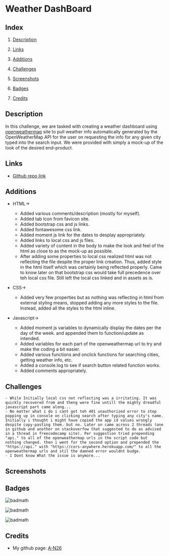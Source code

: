 # Weather DashBoard

## Index

1. [Description](#Description)

2. [Links](#Links)

3. [Additions](#Additions)

4. [Challenges](#Challenges)

5. [Screenshots](#Screenshots)

6. [Badges](#Badges)

7. [Credits](#Credits)

## Description

In this challenge, we are tasked with creating a weather dashboard using [openweathermap](#https://openweathermap.org/) site to pull weather info automatically generated by the OpenWeatherMap API for the user on requesting the info for any given city typed into the search input. We were provided with simply a mock-up of the look of the desired end-product.

## Links

- [Github repo link](https://github.com/A-N26/)

## Additions

- HTML→
  - Added various comments/description (mostly for myself).
  - Added tab Icon from favicon site.
  - Added bootstrap css and js links.
  - Added fontawesome css link.
  - Added moment js link for the dates to desplay appropriately.
  - Added links to local css and js files.
  - Added variety of content in the body to make the look and feel of the html as close to as the mock-up as possible.
  - After adding some properties to local css realized html was not reflecting the file despite the proper link creation. Thus, added style in the html itself which was certainly being reflected properly. Came to know later on that bootstrap css would take full precedence over teh local css file. Still left the local css linked  and in assets as is.

- CSS→
  - Added very few properties but as nothing was reflecting in html from external styling means, stopped adding any more styles to the file. Instead, added all the styles to the html inline.

- Javascript→
  - Added moment js variables to dynamically display the dates per the day of the week. and appended them to function/update as intended.
  - Added variables for each part of the openweathermap url to try and make the coding a bit easier.
  - Added various functions and onclick functions for searching cities, getting weather info, etc.
  - Added a console.log to see if search button related function works.
  - Added comments appropriately.

## Challenges

    - While Initially local css not reflecting was a irritating. It was quickly recovered from and theng were fine untill the mighty dreadful javascript part came along...
    - No matter what i do i cant get teh 401 unauthorized error to stop popping up in console on clicking search after typing any city's name. Initially i thought i might have copied the app id values wrongly despite copy-pasting them. but no. Later on came across 2 threads (one in github and another on stackoverfow that suggested to do as advised in a thread in freecodecamp site). Per suggestion tried prepending "api." to all of the openweathermap urls in the script code but nothing changed. then i went for the second option and prepended the "https://api." with "https://cors-anywhere.herokuapp.com/" to all the openweathermap urls and stil the damned error wouldnt budge.
    - I Dont know What the issue is anymore...

## Screenshots

## Badges

![badmath](https://img.shields.io/badge/HTML-239120?style=for-the-badge&logo=html5&logoColor=white)

![badmath](https://img.shields.io/badge/CSS-Style-blue)

![badmath](https://img.shields.io/badge/JS-JavaScript-yellow)

## Credits

- My github page: [A-N26](https://github.com/A-N26)
